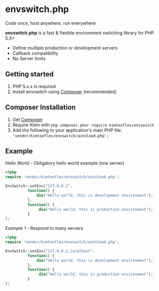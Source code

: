 # envswitch.php
 Code once, host anywhere, run everywhere 
 

**envswitch.php** is a fast & flexible environment switching library for PHP 5.X+

*  Define multiple production or development servers 
*  Callback compatibility
*  No Server limits 

## Getting started

1. PHP 5.x.x is required
2. Install envswitch using [Composer](#composer-installation) (recommended)
 
## Composer Installation

1. Get [Composer](http://getcomposer.org/)
2. Require Klein with `php composer.phar require kimtooflex/envswitch`
3. Add the following to your application's main PHP file: `'vendor/kimtooflex/envswitch/autoload.php';`

## Example

*Hello World* - Obligatory hello world example (one server)

```php
<?php
require 'vendor/kimtooflex/envswitch/autoload.php';

EnvSwitch::setEnv("127.0.0.2",
          function() {
              die("Hello world, this is development environment");
          },
          function() {
               die("Hello world, this is production environment");
          }
);
```

*Example 1* - Respond to many servers

```php
<?php
require 'vendor/kimtooflex/envswitch/autoload.php';

EnvSwitch::setEnv("127.0.0.2,localhost",
          function() {
              die("Hello world, this is development environment");
          },
          function() {
               die("Hello world, this is production environment");
          }
);
```
